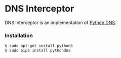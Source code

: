 # DNS Interceptor
DNS Interceptor is an implementation of [Python DNS](https://github.com/endail/PythonDNS).

### Installation
```sh
$ sudo apt-get install python3
$ sudo pip3 install pythondns
```